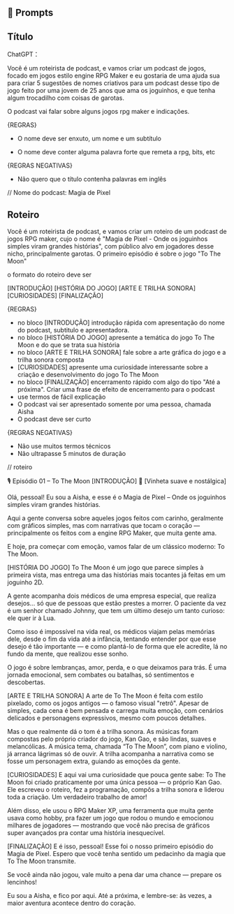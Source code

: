 ## 🧠 Prompts

## Título
ChatGPT：

Você é um roteirista de podcast, e vamos criar um podcast de jogos, focado em jogos estilo engine RPG Maker e eu gostaria de uma ajuda sua para criar 5 sugestões 
de nomes criativos para um podcast desse tipo de jogo feito por uma jovem de 25 anos que ama os joguinhos, e que tenha algum trocadilho com coisas de garotas.

O podcast vai falar sobre alguns jogos rpg maker e indicações.
 

{REGRAS}

- O nome deve ser enxuto, um nome e um subtítulo

- O nome deve conter alguma palavra forte que remeta a rpg, bits, etc
 

{REGRAS NEGATIVAS}

- Não quero que o título contenha palavras em inglês


// Nome do podcast: Magia de Pixel

## Roteiro

Você é um roteirista de podcast, e vamos criar um  roteiro de um podcast de jogos RPG maker, cujo o nome é "Magia de Pixel - Onde os joguinhos simples viram grandes histórias", com público alvo em jogadores desse nicho, principalmente garotas. O primeiro episódio é sobre o jogo "To The Moon"


o formato do roteiro deve ser


[INTRODUÇÃO]
[HISTÓRIA DO JOGO] 
[ARTE E TRILHA SONORA]
[CURIOSIDADES] 
[FINALIZAÇÃO]



{REGRAS}

- no bloco [INTRODUÇÃO] introdução rápida com apresentação do nome do podcast, subtitulo e apresentadora. 
- no bloco [HISTÓRIA DO JOGO] apresente a temática do jogo To The Moon e do que se trata sua história
- no bloco [ARTE E TRILHA SONORA] fale sobre a arte gráfica do jogo e a trilha sonora composta
- [CURIOSIDADES] apresente uma curiosidade interessante sobre a criação e desenvolvimento do jogo To The Moon
- no bloco [FINALIZAÇÃO] encerramento rápido com algo do tipo "Até a próxima". Criar uma frase de efeito de encerramento para o podcast
- use termos de fácil explicação
- O podcast vai ser apresentado somente por uma pessoa, chamada Aisha
- O podcast deve ser curto



{REGRAS NEGATIVAS}

- Não use muitos termos técnicos
- Não ultrapasse 5 minutos de duração


// roteiro

🎙️ Episódio 01 – To The Moon
[INTRODUÇÃO]
🎵 [Vinheta suave e nostálgica]

Olá, pessoal! Eu sou a Aisha, e esse é o Magia de Pixel – Onde os joguinhos simples viram grandes histórias.

Aqui a gente conversa sobre aqueles jogos feitos com carinho, geralmente com gráficos simples, mas com narrativas que tocam o coração — principalmente os feitos com a engine RPG Maker, que muita gente ama.

E hoje, pra começar com emoção, vamos falar de um clássico moderno: To The Moon.

[HISTÓRIA DO JOGO]
To The Moon é um jogo que parece simples à primeira vista, mas entrega uma das histórias mais tocantes já feitas em um joguinho 2D.

A gente acompanha dois médicos de uma empresa especial, que realiza desejos… só que de pessoas que estão prestes a morrer. O paciente da vez é um senhor chamado Johnny, que tem um último desejo um tanto curioso: ele quer ir à Lua.

Como isso é impossível na vida real, os médicos viajam pelas memórias dele, desde o fim da vida até a infância, tentando entender por que esse desejo é tão importante — e como plantá-lo de forma que ele acredite, lá no fundo da mente, que realizou esse sonho.

O jogo é sobre lembranças, amor, perda, e o que deixamos para trás. É uma jornada emocional, sem combates ou batalhas, só sentimentos e descobertas.

[ARTE E TRILHA SONORA]
A arte de To The Moon é feita com estilo pixelado, como os jogos antigos — o famoso visual "retrô". Apesar de simples, cada cena é bem pensada e carrega muita emoção, com cenários delicados e personagens expressivos, mesmo com poucos detalhes.

Mas o que realmente dá o tom é a trilha sonora. As músicas foram compostas pelo próprio criador do jogo, Kan Gao, e são lindas, suaves e melancólicas. A música tema, chamada “To The Moon”, com piano e violino, já arranca lágrimas só de ouvir. A trilha acompanha a narrativa como se fosse um personagem extra, guiando as emoções da gente.

[CURIOSIDADES]
E aqui vai uma curiosidade que pouca gente sabe:
To The Moon foi criado praticamente por uma única pessoa — o próprio Kan Gao. Ele escreveu o roteiro, fez a programação, compôs a trilha sonora e liderou toda a criação. Um verdadeiro trabalho de amor!

Além disso, ele usou o RPG Maker XP, uma ferramenta que muita gente usava como hobby, pra fazer um jogo que rodou o mundo e emocionou milhares de jogadores — mostrando que você não precisa de gráficos super avançados pra contar uma história inesquecível.

[FINALIZAÇÃO]
E é isso, pessoal! Esse foi o nosso primeiro episódio do Magia de Pixel. Espero que você tenha sentido um pedacinho da magia que To The Moon transmite.

Se você ainda não jogou, vale muito a pena dar uma chance — prepare os lencinhos!

Eu sou a Aisha, e fico por aqui.
Até a próxima, e lembre-se: às vezes, a maior aventura acontece dentro do coração.